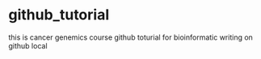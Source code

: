 # github_tutorial
this is cancer genemics course github toturial for bioinformatic writing on github local
